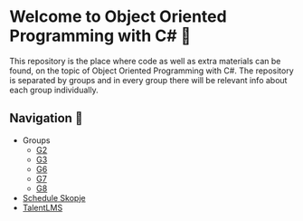# Welcome to Object Oriented Programming with C# 🚀

This repository is the place where code as well as extra materials can be found, on the topic of  Object Oriented Programming with C#. The repository is separated by groups and in every group there will be relevant info about each group individually.

## Navigation 🧭

* Groups
  * [G2](/G2/)
  * [G3](/G3/)
  * [G6](/G6/)
  * [G7](/G7/)
  * [G8](/G8/)
* [Schedule Skopje](https://docs.google.com/spreadsheets/d/1izXD_QdgjDYl9EkOlRN-BT5iEr7G3e8F/edit#gid=395636986)
* [TalentLMS](https://academyforprogramming-seavusedu.talentlms.com/index )